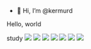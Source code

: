 - 👋 Hi, I’m @kermurd


Hello, world

study
<img src="https://img.shields.io/badge/JAVA-007396?style=flat-square&logo=java&logoColor=white"/>
<img src="https://img.shields.io/badge/HTML5-E34f26?style=flat-square&logo=HTML5&logoColor=white"/>
<img src="https://img.shields.io/badge/SQLdeveloper-f80000?style=flat-square&logo=ORACLE&logoColor=white"/>
<img src="https://img.shields.io/badge/CSS3-1572B6?style=flat-square&logo=ORACLE&logoColor=white"/>
<img src="https://img.shields.io/badge/JavaScript-f7df1e?style=flat-square&logo=JavaScript&logoColor=white"/>
<img src="https://img.shields.io/badge/jQuery-0769ad?style=flat-square&logo=jQuery&logoColor=white"/>
<img src="https://img.shields.io/badge/vuejs-0769ad?style=flat-square&logo=jQuery&logoColor=white"/>
